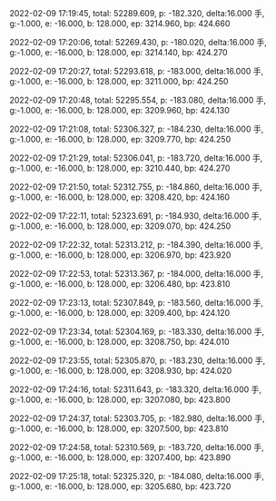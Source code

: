 2022-02-09 17:19:45, total: 52289.609, p: -182.320, delta:16.000 手, g:-1.000, e: -16.000, b: 128.000, ep: 3214.960, bp: 424.660

2022-02-09 17:20:06, total: 52269.430, p: -180.020, delta:16.000 手, g:-1.000, e: -16.000, b: 128.000, ep: 3214.140, bp: 424.270

2022-02-09 17:20:27, total: 52293.618, p: -183.000, delta:16.000 手, g:-1.000, e: -16.000, b: 128.000, ep: 3211.000, bp: 424.250

2022-02-09 17:20:48, total: 52295.554, p: -183.080, delta:16.000 手, g:-1.000, e: -16.000, b: 128.000, ep: 3209.960, bp: 424.130

2022-02-09 17:21:08, total: 52306.327, p: -184.230, delta:16.000 手, g:-1.000, e: -16.000, b: 128.000, ep: 3209.770, bp: 424.250

2022-02-09 17:21:29, total: 52306.041, p: -183.720, delta:16.000 手, g:-1.000, e: -16.000, b: 128.000, ep: 3210.440, bp: 424.270

2022-02-09 17:21:50, total: 52312.755, p: -184.860, delta:16.000 手, g:-1.000, e: -16.000, b: 128.000, ep: 3208.420, bp: 424.160

2022-02-09 17:22:11, total: 52323.691, p: -184.930, delta:16.000 手, g:-1.000, e: -16.000, b: 128.000, ep: 3209.070, bp: 424.250

2022-02-09 17:22:32, total: 52313.212, p: -184.390, delta:16.000 手, g:-1.000, e: -16.000, b: 128.000, ep: 3206.970, bp: 423.920

2022-02-09 17:22:53, total: 52313.367, p: -184.000, delta:16.000 手, g:-1.000, e: -16.000, b: 128.000, ep: 3206.480, bp: 423.810

2022-02-09 17:23:13, total: 52307.849, p: -183.560, delta:16.000 手, g:-1.000, e: -16.000, b: 128.000, ep: 3209.400, bp: 424.120

2022-02-09 17:23:34, total: 52304.169, p: -183.330, delta:16.000 手, g:-1.000, e: -16.000, b: 128.000, ep: 3208.750, bp: 424.010

2022-02-09 17:23:55, total: 52305.870, p: -183.230, delta:16.000 手, g:-1.000, e: -16.000, b: 128.000, ep: 3208.930, bp: 424.020

2022-02-09 17:24:16, total: 52311.643, p: -183.320, delta:16.000 手, g:-1.000, e: -16.000, b: 128.000, ep: 3207.080, bp: 423.800

2022-02-09 17:24:37, total: 52303.705, p: -182.980, delta:16.000 手, g:-1.000, e: -16.000, b: 128.000, ep: 3207.500, bp: 423.810

2022-02-09 17:24:58, total: 52310.569, p: -183.720, delta:16.000 手, g:-1.000, e: -16.000, b: 128.000, ep: 3207.400, bp: 423.890

2022-02-09 17:25:18, total: 52325.320, p: -184.080, delta:16.000 手, g:-1.000, e: -16.000, b: 128.000, ep: 3205.680, bp: 423.720